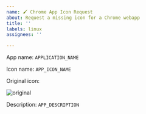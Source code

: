 ```yaml
---
name: 🖌️ Chrome App Icon Request
about: Request a missing icon for a Chrome webapp
title: ''
labels: linux
assignees: ''

---
```

<!-- Give the name of the app you would like an icon for. -->
App name: `APPLICATION_NAME`

<!-- Please provide a link to the app on the https://chrome.google.com/webstore -->
Icon name: `APP_ICON_NAME`

<!-- Upload a screenshot or copy of the original icon the app used in its launcher. -->
Original icon:

![original](https://cloud.githubusercontent.com/assets/5920259/25233502/e8d0afd4-25d6-11e7-9182-b4102e40ae5a.png)

<!-- Give a brief description of the app and what it does. -->
Description: `APP_DESCRIPTION`
